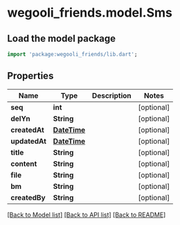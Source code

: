 # wegooli_friends.model.Sms

## Load the model package

```dart
import 'package:wegooli_friends/lib.dart';
```

## Properties

| Name          | Type                        | Description | Notes      |
| ------------- | --------------------------- | ----------- | ---------- |
| **seq**       | **int**                     |             | [optional] |
| **delYn**     | **String**                  |             | [optional] |
| **createdAt** | [**DateTime**](DateTime.md) |             | [optional] |
| **updatedAt** | [**DateTime**](DateTime.md) |             | [optional] |
| **title**     | **String**                  |             | [optional] |
| **content**   | **String**                  |             | [optional] |
| **file**      | **String**                  |             | [optional] |
| **bm**        | **String**                  |             | [optional] |
| **createdBy** | **String**                  |             | [optional] |

[[Back to Model list]](../README.md#documentation-for-models)
[[Back to API list]](../README.md#documentation-for-api-endpoints)
[[Back to README]](../README.md)
